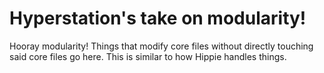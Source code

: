 # Hyperstation's take on modularity!

Hooray modularity!
Things that modify core files without directly touching said core files go here. This is similar to how Hippie handles things.
